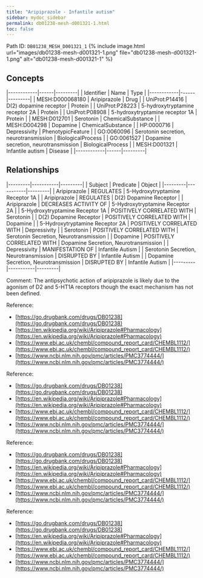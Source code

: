 ```yaml
---
title: "Aripiprazole - Infantile autism"
sidebar: mydoc_sidebar
permalink: db01238-mesh-d001321-1.html
toc: false 
---
```



Path ID: `DB01238_MESH_D001321_1`
{% include image.html url="images/db01238-mesh-d001321-1.png" file="db01238-mesh-d001321-1.png" alt="db01238-mesh-d001321-1" %}

## Concepts

|------------|------|---------|
| Identifier | Name | Type    |
|------------|------|---------|
| MESH:D000068180 | Aripiprazole | Drug |
| UniProt:P14416 | D(2) dopamine receptor | Protein |
| UniProt:P28223 | 5-hydroxytryptamine receptor 2A | Protein |
| UniProt:P08908 | 5-hydroxytryptamine receptor 1A | Protein |
| MESH:D012701 | Serotonin | ChemicalSubstance |
| MESH:D004298 | Dopamine | ChemicalSubstance |
| HP:0000716 | Depressivity | PhenotypicFeature |
| GO:0060096 | Serotonin secretion, neurotransmission | BiologicalProcess |
| GO:0061527 | Dopamine secretion, neurotransmission | BiologicalProcess |
| MESH:D001321 | Infantile autism | Disease |
|------------|------|---------|

## Relationships

|---------|-----------|---------|
| Subject | Predicate | Object  |
|---------|-----------|---------|
| Aripiprazole | REGULATES | 5-Hydroxytryptamine Receptor 1A |
| Aripiprazole | REGULATES | D(2) Dopamine Receptor |
| Aripiprazole | DECREASES ACTIVITY OF | 5-Hydroxytryptamine Receptor 2A |
| 5-Hydroxytryptamine Receptor 1A | POSITIVELY CORRELATED WITH | Serotonin |
| D(2) Dopamine Receptor | POSITIVELY CORRELATED WITH | Dopamine |
| 5-Hydroxytryptamine Receptor 2A | POSITIVELY CORRELATED WITH | Depressivity |
| Serotonin | POSITIVELY CORRELATED WITH | Serotonin Secretion, Neurotransmission |
| Dopamine | POSITIVELY CORRELATED WITH | Dopamine Secretion, Neurotransmission |
| Depressivity | MANIFESTATION OF | Infantile Autism |
| Serotonin Secretion, Neurotransmission | DISRUPTED BY | Infantile Autism |
| Dopamine Secretion, Neurotransmission | DISRUPTED BY | Infantile Autism |
|---------|-----------|---------|

Comment: The antipsychotic action of aripiprazole is likely due to the agonism of D2 and 5-HT1A receptors though the exact mechanism has not been defined.

Reference: 
  - [https://go.drugbank.com/drugs/DB01238](https://go.drugbank.com/drugs/DB01238)
  - [https://en.wikipedia.org/wiki/Aripiprazole#Pharmacology](https://en.wikipedia.org/wiki/Aripiprazole#Pharmacology)
  - [https://www.ebi.ac.uk/chembl/compound_report_card/CHEMBL1112/](https://www.ebi.ac.uk/chembl/compound_report_card/CHEMBL1112/)
  - [https://www.ncbi.nlm.nih.gov/pmc/articles/PMC3774444/](https://www.ncbi.nlm.nih.gov/pmc/articles/PMC3774444/)

Reference: 
  - [https://go.drugbank.com/drugs/DB01238](https://go.drugbank.com/drugs/DB01238)
  - [https://en.wikipedia.org/wiki/Aripiprazole#Pharmacology](https://en.wikipedia.org/wiki/Aripiprazole#Pharmacology)
  - [https://www.ebi.ac.uk/chembl/compound_report_card/CHEMBL1112/](https://www.ebi.ac.uk/chembl/compound_report_card/CHEMBL1112/)
  - [https://www.ncbi.nlm.nih.gov/pmc/articles/PMC3774444/](https://www.ncbi.nlm.nih.gov/pmc/articles/PMC3774444/)

Reference: 
  - [https://go.drugbank.com/drugs/DB01238](https://go.drugbank.com/drugs/DB01238)
  - [https://en.wikipedia.org/wiki/Aripiprazole#Pharmacology](https://en.wikipedia.org/wiki/Aripiprazole#Pharmacology)
  - [https://www.ebi.ac.uk/chembl/compound_report_card/CHEMBL1112/](https://www.ebi.ac.uk/chembl/compound_report_card/CHEMBL1112/)
  - [https://www.ncbi.nlm.nih.gov/pmc/articles/PMC3774444/](https://www.ncbi.nlm.nih.gov/pmc/articles/PMC3774444/)

Reference: 
  - [https://go.drugbank.com/drugs/DB01238](https://go.drugbank.com/drugs/DB01238)
  - [https://en.wikipedia.org/wiki/Aripiprazole#Pharmacology](https://en.wikipedia.org/wiki/Aripiprazole#Pharmacology)
  - [https://www.ebi.ac.uk/chembl/compound_report_card/CHEMBL1112/](https://www.ebi.ac.uk/chembl/compound_report_card/CHEMBL1112/)
  - [https://www.ncbi.nlm.nih.gov/pmc/articles/PMC3774444/](https://www.ncbi.nlm.nih.gov/pmc/articles/PMC3774444/)
